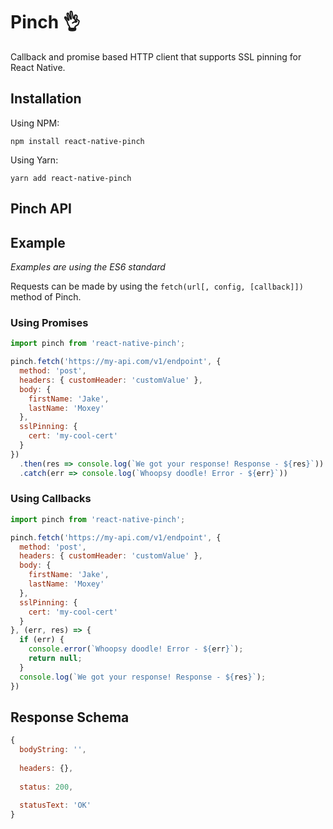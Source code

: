 # Pinch 👌

Callback and promise based HTTP client that supports SSL pinning for React Native.

## Installation

Using NPM:
```
npm install react-native-pinch
```

Using Yarn:
```
yarn add react-native-pinch
```

## Pinch API

## Example
*Examples are using the ES6 standard*

Requests can be made by using the `fetch(url[, config, [callback]])` method of Pinch.

### Using Promises
```javascript
import pinch from 'react-native-pinch';

pinch.fetch('https://my-api.com/v1/endpoint', {
  method: 'post',
  headers: { customHeader: 'customValue' },
  body: {
    firstName: 'Jake',
    lastName: 'Moxey'
  }, 
  sslPinning: {
    cert: 'my-cool-cert'
  }
})
  .then(res => console.log(`We got your response! Response - ${res}`))
  .catch(err => console.log(`Whoopsy doodle! Error - ${err}`))
```

### Using Callbacks
```javascript
import pinch from 'react-native-pinch';

pinch.fetch('https://my-api.com/v1/endpoint', {
  method: 'post',
  headers: { customHeader: 'customValue' },
  body: {
    firstName: 'Jake',
    lastName: 'Moxey'
  }, 
  sslPinning: {
    cert: 'my-cool-cert'
  }
}, (err, res) => {
  if (err) {
    console.error(`Whoopsy doodle! Error - ${err}`);
    return null;
  }
  console.log(`We got your response! Response - ${res}`);
})
```

## Response Schema
```javascript
{
  bodyString: '',
  
  headers: {},
  
  status: 200,
  
  statusText: 'OK'
}
```
